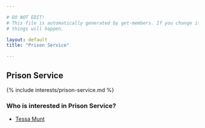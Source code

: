 ```yaml
---

# DO NOT EDIT!
# This file is automatically generated by get-members. If you change it, bad
# things will happen.

layout: default
title: "Prison Service"

---
```


## Prison Service

{% include interests/prison-service.md %}

### Who is interested in Prison Service?


* [Tessa Munt](/members/tessa-munt.html)
